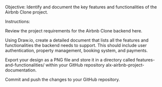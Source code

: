 Objective: Identify and document the key features and functionalities of the Airbnb Clone project.

Instructions:

Review the project requirements for the Airbnb Clone backend here.

Using Draw.io, create a detailed document that lists all the features and functionalities the backend needs to support. This should include user authentication, property management, booking system, and payments.

Export your design as a PNG file and store it in a directory called features-and-functionalities/ within your GitHub repository alx-airbnb-project-documentation.

Commit and push the changes to your GitHub repository.
